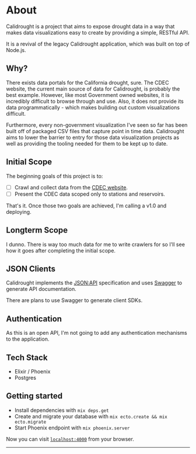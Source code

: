 # About

Calidrought is a project that aims to expose drought data in a way that makes data visualizations easy to create by providing a simple, RESTful API.

It is a revival of the legacy Calidrought application, which was built on top of Node.js.

## Why?

There exists data portals for the California drought, sure. The CDEC website, the current main source of data for Calidrought, is probably the best example. However, like most Government owned websites, it is incredibly difficult to browse through and use. Also, it does not provide its data programmatically - which makes building out custom visualizations difficult.

Furthermore, every non-government visualization I've seen so far has been built off of packaged CSV files that capture point in time data. Calidrought aims to lower the barrier to entry for those data visualization projects as well as providing the tooling needed for them to be kept up to date.

## Initial Scope

The beginning goals of this project is to:

- [ ] Crawl and collect data from the [CDEC website](http://cdec.water.ca.gov/).
- [ ] Present the CDEC data scoped only to stations and reservoirs.

That's it. Once those two goals are achieved, I'm calling a v1.0 and deploying.

## Longterm Scope

I dunno. There is way too much data for me to write crawlers for so I'll see how it goes after completing the initial scope.

## JSON Clients

Calidrought implements the [JSON:API](http://jsonapi.org/) specification and uses [Swagger](http://swagger.io/) to generate API documentation.

There are plans to use Swagger to generate client SDKs.

## Authentication

As this is an open API, I'm not going to add any authentication mechanisms to the application.

## Tech Stack

* Elixir / Phoenix
* Postgres

## Getting started

* Install dependencies with `mix deps.get`
* Create and migrate your database with `mix ecto.create && mix ecto.migrate`
* Start Phoenix endpoint with `mix phoenix.server`

Now you can visit [`localhost:4000`](http://localhost:4000) from your browser.

---
